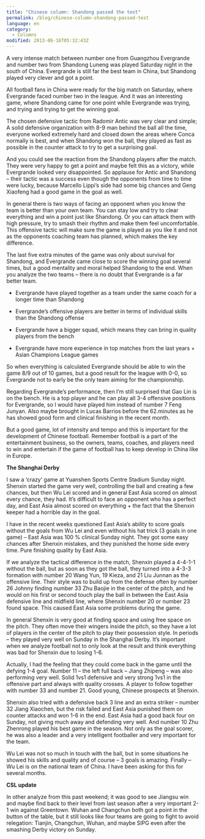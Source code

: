```yaml
---
title: "Chinese column: Shandong passed the test"
permalink: /blog/chinese-column-shandong-passed-test
language: en
category:
  - Columns
modified: 2013-06-16T05:32:43Z
---
```


A very intense match between number one from Guangzhou Evergrande and number two from Shandong Luneng was played Saturday night in the south of China. Evergrande is still far the best team in China, but Shandong played very clever and got a point.



All football fans in China were ready for the big match on Saturday, where Evergrande faced number two in the league. And it was an interesting game, where Shandong came for one point while Evergrande was trying, and trying and trying to get the winning goal.



The chosen defensive tactic from Radomir Antic was very clear and simple; A solid defensive organization with 8-9 man behind the ball all the time, everyone worked extremely hard and closed down the areas where Conca normally is best, and when Shandong won the ball, they played as fast as possible in the counter attack to try to get a surprising goal.



And you could see the reaction from the Shandong players after the match. They were very happy to get a point and maybe felt this as a victory, while Evergrande looked very disappointed. So applause for Antic and Shandong – their tactic was a success even though the opponents from time to time were lucky, because Marcello Lippi’s side had some big chances and Geng Xiaofeng had a good game in the goal as well.



In general there is two ways of facing an opponent when you know the team is better than your own team. You can stay low and try to clear everything and win a point just like Shandong. Or you can attack them with high pressure, try to smash their rhythm and make them feel uncomfortable. This offensive tactic will make sure the game is played as you like it and not as the opponents coaching team has planned, which makes the key difference.



The last five extra minutes of the game was only about survival for Shandong, and Evergrande came close to score the winning goal several times, but a good mentality and moral helped Shandong to the end. When you analyze the two teams – there is no doubt that Evergrande is a far better team. 



- Evergrande have played together as a team under the same coach for a longer time than Shandong

- Evergrande’s offensive players are better in terms of individual skills than the Shandong offense

- Evergrande have a bigger squad, which means they can bring in quality players from the bench 

- Evergrande have more experience in top matches from the last years + Asian Champions League games



So when everything is calculated Evergrande should be able to win the game 8/9 out of 10 games, but a good result for the league with 0-0, so Evergrande not to early be the only team aiming for the championship.



Regarding Evergrande’s performance, then I’m still surprised that Gao Lin is on the bench. He is a top player and he can play all 3-4 offensive positions for Evergrande, so I would have played him instead of number 7 Feng Junyan. Also maybe brought in Lucas Barrios before the 62.minutes as he has showed good form and clinical finishing in the recent month.

But a good game, lot of intensity and tempo and this is important for the development of Chinese football. Remember football is a part of the entertainment business, so the owners, teams, coaches, and players need to win and entertain if the game of football has to keep develop in China like in Europe.



**The Shanghai Derby**

I saw a ‘crazy’ game at Yuanshen Sports Centre Stadium Sunday night. Shenxin started the game very well, controlling the ball and creating a few chances, but then Wu Lei scored and in general East Asia scored on almost every chance, they had. It’s difficult to face an opponent who has a perfect day, and East Asia almost scored on everything + the fact that the Shenxin keeper had a horrible day in the goal.



I have in the recent weeks questioned East Asia’s ability to score goals without the goals from Wu Lei and even without his hat trick (3 goals in one game) – East Asia was 100 % clinical Sunday night. They got some easy chances after Shenxin mistakes, and they punished the home side every time. Pure finishing quality by East Asia.



If we analyze the tactical difference in the match, Shenxin played a 4-4-1-1 without the ball, but as soon as they got the ball, they turned into a 4-3-3 formation with number 20 Wang Yun, 19 Kieza, and 21 Liu Junnan as the offensive line. Their style was to build up from the defense often by number 26 Johnny finding number 33 Zhu Baojie in the center of the pitch, and he would on his first or second touch play the ball in between the East Asia defensive line and midfield line, where Shenxin number 20 or number 23 found space. This caused East Asia some problems during the game.



In general Shenxin is very good at finding space and using free space on the pitch. They often move their wingers inside the pitch, so they have a lot of players in the center of the pitch to play their possession style. In periods – they played very well on Sunday in the Shanghai Derby. It’s important when we analyze football not to only look at the result and think everything was bad for Shenxin due to losing 1-6. 



Actually, I had the feeling that they could come back in the game until the defying 1-4 goal. Number 11 – the left full back – Jiang Zhipeng – was also performing very well. Solid 1vs1 defensive and very strong 1vs1 in the offensive part and always with quality crosses. A player to follow together with number 33 and number 21. Good young, Chinese prospects at Shenxin.

Shenxin also tried with a defensive back 3 line and an extra striker – number 32 Jiang Xiaochen, but the risk failed and East Asia punished them on counter attacks and won 1-6 in the end. East Asia had a good back four on Sunday, not giving much away and defending very well. And number 10 Zhu Zhenrong played his best game in the season. Not only as the goal scorer, he was also a leader and a very intelligent footballer and very important for the team.



Wu Lei was not so much in touch with the ball, but in some situations he showed his skills and quality and of course – 3 goals is amazing. Finally – Wu Lei is on the national team of China. I have been asking for this for several months. 



**CSL update**

In other analyze from this past weekend; it was good to see Jiangsu win and maybe find back to their level from last season after a very important 2-1 win against Greentown. Wuhan and Changchun both got a point in the button of the table, but it still looks like four teams are going to fight to avoid relegation: Tianjin, Changchun, Wuhan, and maybe SIPG even after the smashing Derby victory on Sunday.
